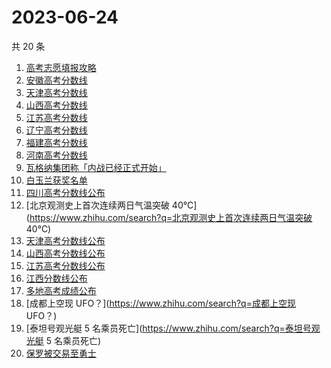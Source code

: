 # 2023-06-24

共 20 条

<!-- BEGIN -->
<!-- 最后更新时间 Sat Jun 24 2023 23:03:19 GMT+0800 (China Standard Time) -->

1. [高考志愿填报攻略](https://www.zhihu.com/search?q=高考志愿填报攻略)
1. [安徽高考分数线](https://www.zhihu.com/search?q=安徽高考分数线)
1. [天津高考分数线](https://www.zhihu.com/search?q=天津高考分数线)
1. [山西高考分数线](https://www.zhihu.com/search?q=山西高考分数线)
1. [江苏高考分数线](https://www.zhihu.com/search?q=江苏高考分数线)
1. [辽宁高考分数线](https://www.zhihu.com/search?q=辽宁高考分数线)
1. [福建高考分数线](https://www.zhihu.com/search?q=福建高考分数线)
1. [河南高考分数线](https://www.zhihu.com/search?q=河南高考分数线)
1. [瓦格纳集团称「内战已经正式开始」](https://www.zhihu.com/search?q=瓦格纳集团称「内战已经正式开始」)
1. [白玉兰获奖名单](https://www.zhihu.com/search?q=白玉兰获奖名单)
1. [四川高考分数线公布](https://www.zhihu.com/search?q=四川高考分数线公布)
1. [北京观测史上首次连续两日气温突破
   40℃](https://www.zhihu.com/search?q=北京观测史上首次连续两日气温突破 40℃)
1. [天津高考分数线公布](https://www.zhihu.com/search?q=天津高考分数线公布)
1. [山西高考分数线公布](https://www.zhihu.com/search?q=山西高考分数线公布)
1. [江苏高考分数线公布](https://www.zhihu.com/search?q=江苏高考分数线公布)
1. [江西分数线公布](https://www.zhihu.com/search?q=江西分数线公布)
1. [多地高考成绩公布](https://www.zhihu.com/search?q=多地高考成绩公布)
1. [成都上空现 UFO？](https://www.zhihu.com/search?q=成都上空现 UFO？)
1. [泰坦号观光艇 5 名乘员死亡](https://www.zhihu.com/search?q=泰坦号观光艇 5
   名乘员死亡)
1. [保罗被交易至勇士](https://www.zhihu.com/search?q=保罗被交易至勇士)

<!-- END -->
